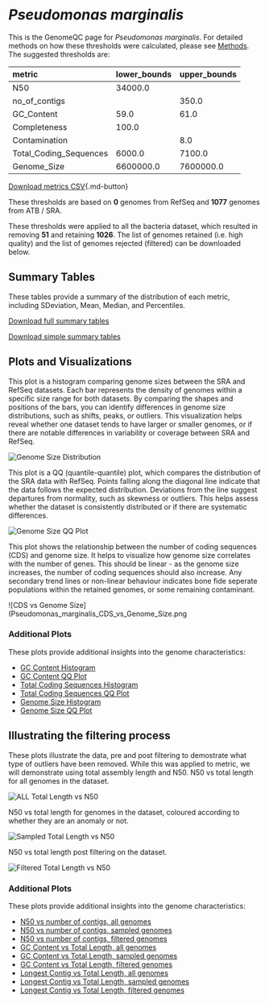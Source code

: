 # *Pseudomonas marginalis*

This is the GenomeQC page for *Pseudomonas marginalis*. For detailed methods on how these thresholds were calculated, please see [Methods](/methods).
The suggested thresholds are: 

| metric                 | lower_bounds   | upper_bounds   |
|:-----------------------|:---------------|:---------------|
| N50                    | 34000.0        |                |
| no_of_contigs          |                | 350.0          |
| GC_Content             | 59.0           | 61.0           |
| Completeness           | 100.0          |                |
| Contamination          |                | 8.0            |
| Total_Coding_Sequences | 6000.0         | 7100.0         |
| Genome_Size            | 6600000.0      | 7600000.0      |

[Download metrics CSV](/Pseudomonas/Pseudomonas_marginalis/Pseudomonas_marginalis_metrics.csv){.md-button}


These thresholds are based on **0** genomes from RefSeq and **1077** genomes from ATB / SRA.

These thresholds were applied to all the bacteria dataset, which resulted in removing **51** and retaining **1026**.
The list of genomes retained (i.e. high quality) and the list of genomes rejected (filtered) can be downloaded below. 


## Summary Tables
These tables provide a summary of the distribution of each metric, including SDeviation, Mean, Median, and Percentiles.

[Download full summary tables](/Pseudomonas/Pseudomonas_marginalis/summary.csv)

[Download simple summary tables](/Pseudomonas/Pseudomonas_marginalis/selected_summary.csv)

## Plots and Visualizations

This plot is a histogram comparing genome sizes between the SRA and RefSeq datasets. Each bar represents the density of genomes within a specific size range for both datasets. By comparing the shapes and positions of the bars, you can identify differences in genome size distributions, such as shifts, peaks, or outliers. This visualization helps reveal whether one dataset tends to have larger or smaller genomes, or if there are notable differences in variability or coverage between SRA and RefSeq.

![Genome Size Distribution](Genome_Size_refseq_histogram_kde.png)

This plot is a QQ (quantile-quantile) plot, which compares the distribution of the SRA data with RefSeq. Points falling along the diagonal line indicate that the data follows the expected distribution. Deviations from the line suggest departures from normality, such as skewness or outliers. This helps assess whether the dataset is consistently distributed or if there are systematic differences.

![Genome Size QQ Plot](Genome_Size_refseq_qqplot.png)

This plot shows the relationship between the number of coding sequences (CDS) and genome size. It helps to visualize how genome size correlates with the number of genes. This should be linear - as the genome size increases, the number of coding sequences should also increase. Any secondary trend lines or non-linear behaviour indicates bone fide seperate populations within the retained genomes, or some remaining contaminant. 

![CDS vs Genome Size](Pseudomonas_marginalis_CDS_vs_Genome_Size.png

### Additional Plots

These plots provide additional insights into the genome characteristics:

- [GC Content Histogram](Pseudomonas_marginalis_GC_Content_refseq_histogram_kde.png)
- [GC Content QQ Plot](Pseudomonas_marginalis_GC_Content_refseq_qqplot.png)
- [Total Coding Sequences Histogram](Pseudomonas_marginalis_Total_Coding_Sequences_refseq_histogram_kde.png)
- [Total Coding Sequences QQ Plot](Pseudomonas_marginalis_Total_Coding_Sequences_refseq_qqplot.png)
- [Genome Size Histogram](Pseudomonas_marginalis_Genome_Size_refseq_histogram_kde.png)
- [Genome Size QQ Plot](Pseudomonas_marginalis_Genome_Size_refseq_qqplot.png)
## Illustrating the filtering process
These plots illustrate the data, pre and post filtering to demostrate what type of outliers have been removed. While this was applied to metric, we will demonstrate using total assembly length and N50.
N50 vs total length for all genomes in the dataset.

![ALL Total Length vs N50](Pseudomonas_marginalis_all_total_length_N50.png)

N50 vs total length for genomes in the dataset, coloured according to whether they are an anomaly or not.

![Sampled Total Length vs N50](Pseudomonas_marginalis_sample_total_length_N50.png)

N50 vs total length post filtering on the dataset.

![Filtered Total Length vs N50](Pseudomonas_marginalis_filt_total_length_N50.png)

### Additional Plots

These plots provide additional insights into the genome characteristics:

- [N50 vs number of contigs, all genomes](Pseudomonas_marginalis_all_N50_number.png)
- [N50 vs number of contigs, sampled genomes](Pseudomonas_marginalis_sample_N50_number.png)
- [N50 vs number of contigs, filtered genomes](Pseudomonas_marginalis_filt_N50_number.png)
- [GC Content vs Total Length, all genomes](Pseudomonas_marginalis_all_total_length_GC_Content.png)
- [GC Content vs Total Length, sampled genomes](Pseudomonas_marginalis_sample_total_length_GC_Content.png)
- [GC Content vs Total Length, filtered genomes](Pseudomonas_marginalis_filt_total_length_GC_Content.png)
- [Longest Contig vs Total Length, all genomes](Pseudomonas_marginalis_all_total_length_longest.png)
- [Longest Contig vs Total Length, sampled genomes](Pseudomonas_marginalis_sample_total_length_longest.png)
- [Longest Contig vs Total Length, filtered genomes](Pseudomonas_marginalis_filt_total_length_longest.png)
